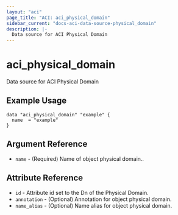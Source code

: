 ```yaml
---
layout: "aci"
page_title: "ACI: aci_physical_domain"
sidebar_current: "docs-aci-data-source-physical_domain"
description: |-
  Data source for ACI Physical Domain
---
```


# aci_physical_domain #
Data source for ACI Physical Domain

## Example Usage ##

```hcl
data "aci_physical_domain" "example" {
  name  = "example"
}
```
## Argument Reference ##
* `name` - (Required) Name of object physical domain..



## Attribute Reference

* `id` - Attribute id set to the Dn of the Physical Domain.
* `annotation` - (Optional) Annotation for object physical domain.
* `name_alias` - (Optional) Name alias for object physical domain.
